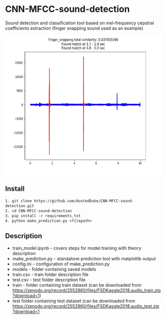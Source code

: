 # CNN-MFCC-sound-detection
Sound detection and classification tool based on mel-frequency cepstral coefficients extraction
(finger snapping sound used as an example)

<p align="center">
  <img src="https://github.com/dustedduke/CNN-MFCC-sound-detection/blob/master/test/Figure_1.png"  width="550" height="450">
</p>

## Install
```shell
1. git clone https://github.com/dustedDuke/CNN-MFCC-sound-detection.git
2. cd CNN-MFCC-sound-detection
3. pip install -r requirements.txt
4. python make_prediction.py <filepath>
```

## Description
* train_model.ipynb - covers steps for model training with theory description
* make_prediction.py - standalone prediction tool with matplotlib output
* config.ini - configuration of make_prediction.py
* models - folder containing saved models
* train.csv - train folder description file
* test.csv - test folder description file
* train - folder containing train dataset 
(can be downloaded from https://zenodo.org/record/2552860/files/FSDKaggle2018.audio_train.zip?download=1)
* test folder containing test dataset 
(can be downloaded from https://zenodo.org/record/2552860/files/FSDKaggle2018.audio_test.zip?download=1
